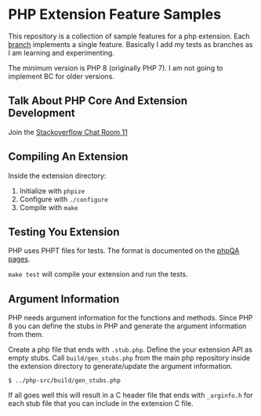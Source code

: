 # PHP Extension Feature Samples

This repository is a collection of sample features for a php extension. 
Each [branch](https://github.com/ThomasWeinert/php-extension-sample/branches/all) implements 
a single feature. Basically I add my tests as branches as I am learning and experimenting.

The minimum version is PHP 8 (originally PHP 7). I am not going to implement BC for older versions.

## Talk About PHP Core And Extension Development

Join the [Stackoverflow Chat Room 11](https://chat.stackoverflow.com/rooms/11/php) 

## Compiling An Extension

Inside the extension directory:

1. Initialize with `phpize`
2. Configure with `./configure`
3. Compile with `make`

## Testing You Extension

PHP uses PHPT files for tests. The format is documented on the 
[phpQA pages](https://qa.php.net/write-test.php). 

`make test` will compile your extension and run the tests.
 
## Argument Information

PHP needs argument information for the functions and methods. Since PHP 8 you can define 
the stubs in PHP and generate the argument information from them.

Create a php file that ends with `.stub.php`. Define the your extension API as empty stubs.
Call `build/gen_stubs.php` from the main php repository inside the extension directory to 
generate/update the argument information.

```shell
$ ../php-src/build/gen_stubs.php
```

If all goes well this will result in a C header file that ends with `_arginfo.h` for each stub file that 
you can include in the extension C file.
